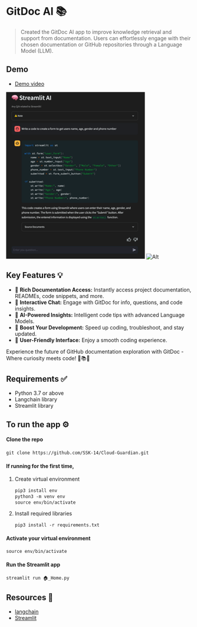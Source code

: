 # GitDoc AI 📚

> Created the GitDoc AI app to improve knowledge retrieval and support from documentation. Users can effortlessly engage with their chosen documentation or GitHub repositories through a Language Model (LLM).

## Demo 
- [Demo video](https://github.com/SSK-14/GitDoc-AI/blob/main/assets/gitdoc-demo.mp4)
<div  style={{ display: 'flex' }}>
<img src="assets/gitdoc-ai.png" alt="Alt Text" height="450px">
<img height="450px" alt="Alt" src="https://github.com/SSK-14/GitDoc-AI/assets/45158568/c3bbab18-3b84-4ecf-b0ca-a5d4c7dd8f50">
</div>



## Key Features 💡
- 📖 **Rich Documentation Access:** Instantly access project documentation, READMEs, code snippets, and more.
- 🌟 **Interactive Chat:** Engage with GitDoc for info, questions, and code insights.
- 🧠 **AI-Powered Insights:** Intelligent code tips with advanced Language Models.
- 🚀 **Boost Your Development:** Speed up coding, troubleshoot, and stay updated.
- 🌈 **User-Friendly Interface:** Enjoy a smooth coding experience.

Experience the future of GitHub documentation exploration with GitDoc - Where curiosity meets code! 🚀📚💬

## Requirements ✅

- Python 3.7 or above
- Langchain library
- Streamlit library

## To run the app ⚙️

#### Clone the repo

```
git clone https://github.com/SSK-14/Cloud-Guardian.git
```

#### If running for the first time,

1. Create virtual environment

   ```
   pip3 install env
   python3 -m venv env
   source env/bin/activate
   ```

2. Install required libraries

   ```
   pip3 install -r requirements.txt
   ```

#### Activate your virtual environment

```
source env/bin/activate
```

#### Run the Streamlit app

```
streamlit run 🏠_Home.py
```

## Resources 🔧

- [langchain](https://python.langchain.com/en/latest/index.html)
- [Streamlit](https://discuss.streamlit.io/)
